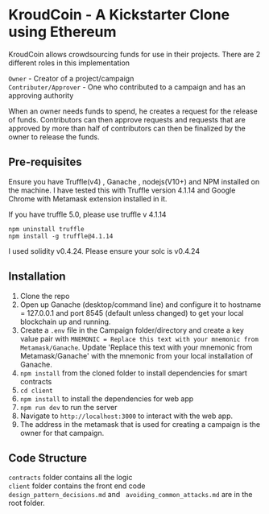 # KroudCoin -  A Kickstarter Clone using Ethereum

KroudCoin allows crowdsourcing funds for use in their projects. There are 2 different roles in this implementation

`Owner` - Creator of a project/campaign \
`Contributer/Approver` - One who contributed to a campaign and has an approving authority

When an owner needs funds to spend, he creates a request for the release of funds. Contributors can then
approve requests and requests that are approved by more than half of contributors can then be finalized
by the owner to release the funds.

## Pre-requisites

Ensure you have Truffle(v4) , Ganache , nodejs(V10+) and NPM installed on the machine. I have tested this with Truffle version 4.1.14 and Google Chrome with Metamask extension installed in it. 

If you have truffle 5.0, please use truffle v 4.1.14

`npm uninstall truffle` \
`npm install -g truffle@4.1.14`

I used solidity v0.4.24. Please ensure your solc is v0.4.24

## Installation

1. Clone the repo
2. Open up Ganache (desktop/command line) and configure it to hostname = 127.0.0.1 and port 8545 (default unless changed) to get your local blockchain up and running.
3. Create a `.env` file in the Campaign folder/directory and create a key value pair with `MNEMONIC = Replace this text with your mnemonic from Metamask/Ganache`. Update 'Replace this text with your mnemonic from Metamask/Ganache' with the mnemonic from your local installation of Ganache.
4. `npm install` from the cloned folder to install dependencies for smart contracts
5. `cd client`
6. `npm install` to install the dependencies for web app
7. `npm run dev` to run the server
8. Navigate to `http://localhost:3000` to interact with the web app.
9. The address in the metamask that is used for creating a campaign is the owner for that campaign.


## Code Structure

`contracts` folder contains all the logic \
`client` folder contains the front end code \
`design_pattern_decisions.md` and ` avoiding_common_attacks.md` are in the root folder.